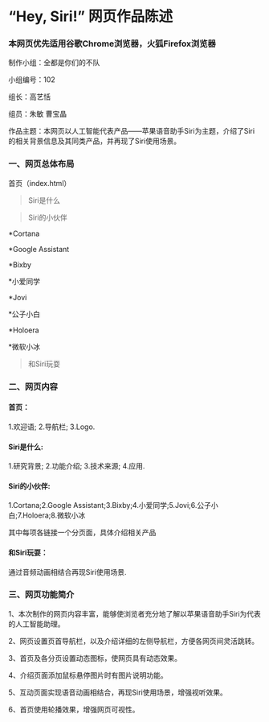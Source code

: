 # “Hey, Siri!” 网页作品陈述
### 本网页优先适用谷歌Chrome浏览器，火狐Firefox浏览器

制作小组：全都是你们的不队

小组编号：102

组长：高艺恬

组员：朱敏  曹宝晶

作品主题：本网页以人工智能代表产品——苹果语音助手Siri为主题，介绍了Siri的相关背景信息及其同类产品，并再现了Siri使用场景。

### 一、网页总体布局

首页（index.html）

>Siri是什么

>Siri的小伙伴

*Cortana

*Google Assistant

*Bixby

*小爱同学

*Jovi

*公子小白

*Holoera

*微软小冰

>和Siri玩耍

### 二、网页内容

#### 首页：

1.欢迎语; 2.导航栏; 3.Logo.

#### Siri是什么:

1.研究背景; 2.功能介绍; 3.技术来源; 4.应用.

#### Siri的小伙伴:

1.Cortana;2.Google Assistant;3.Bixby;4.小爱同学;5.Jovi;6.公子小白;7.Holoera;8.微软小冰

其中每项各链接一个分页面，具体介绍相关产品

#### 和Siri玩耍：

通过音频动画相结合再现Siri使用场景.

### 三、网页功能简介

1、本次制作的网页内容丰富，能够使浏览者充分地了解以苹果语音助手Siri为代表的人工智能助理。

2、网页设置页首导航栏，以及介绍详细的左侧导航栏，方便各网页间灵活跳转。

3、首页及各分页设置动态图标，使网页具有动态效果。

4、介绍页面添加鼠标悬停图片时有图片说明功能。

5、互动页面实现语音动画相结合，再现Siri使用场景，增强视听效果。

6、首页使用轮播效果，增强网页可视性。

